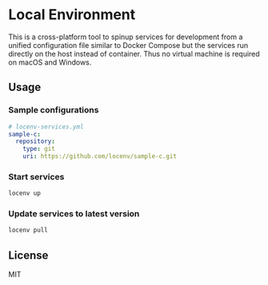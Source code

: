 # Local Environment

This is a cross-platform tool to spinup services for development from a unified configuration file similar to Docker Compose but the services run directly on the host instead of container. Thus no virtual machine is required on macOS and Windows.

## Usage

### Sample configurations

```yaml
# locenv-services.yml
sample-c:
  repository:
    type: git
    uri: https://github.com/locenv/sample-c.git
```

### Start services

```sh
locenv up
```

### Update services to latest version

```sh
locenv pull
```

## License

MIT
